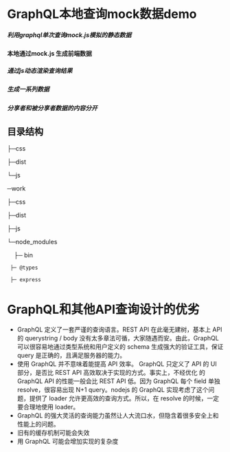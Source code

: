 # GraphQL本地查询mock数据demo #
##### 利用graphql单次查询mock.js模拟的静态数据

#### 本地通过mock.js 生成前端数据

##### 通过js动态渲染查询结果

##### 生成一系列数据

##### 分享者和被分享者数据的内容分开

## 目录结构
├─css

├─dist

└─js

─work

  ├─css
  
  ├─dist
  
  ├─js 
  
  └─node_modules
  
     ├─ bin
     
     ├─ @types
    
     ├─ express


# GraphQL和其他API查询设计的优劣

- GraphQL 定义了一套严谨的查询语言。REST API 在此毫无建树，基本上 API 的 querystring / body 没有太多章法可循，大家随遇而安。由此，GraphQL 可以很容易地通过类型系统和用户定义的 schema 生成强大的验证工具，保证 query 是正确的，且满足服务器的能力。
- 使用 GraphQL 并不意味着能提高 API 效率。
GraphQL 只定义了 API 的 UI 部分，是否比 REST API 高效取决于实现的方式。事实上，不经优化 的 GraphQL API 的性能一般会比 REST API 低。因为 GraphQL 每个 field 单独 resolve，很容易出现 N+1 query。nodejs 的 GraphQL 实现考虑了这个问题，提供了 loader 允许更高效的查询方式。所以，在 resolve 的时候，一定要合理地使用 loader。
- GraphQL 的强大灵活的查询能力虽然让人大流口水，但隐含着很多安全上和性能上的问题。
- 旧有的缓存机制可能会失效
- 用 GraphQL 可能会增加实现的复杂度
